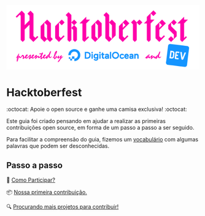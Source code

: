 <p align="center">
  <img src="imagens/logo.png" alt="Logo hacktoberfest"/>
</p>

# Hacktoberfest

:octocat: Apoie o open source e ganhe uma camisa exclusiva! :octocat:

Este guia foi criado pensando em ajudar a realizar as primeiras contribuições open source, em forma de um passo a passo a ser seguido.

Para facilitar a compreensão do guia, fizemos um [vocabulário](vocabulário.md) com algumas palavras que podem ser desconhecidas.

## Passo a passo

:tshirt: [Como Participar?](como-participar.md)

:package: [Nossa primeira contribuição.](contribuindo.md)

:mag: [Procurando mais projetos para contribuir!](procurando.md)
